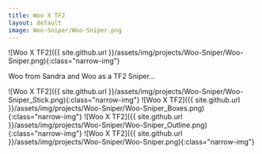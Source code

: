 ```yaml
---
title: Woo X TF2
layout: default
image: Woo-Sniper/Woo-Sniper.png
---
```


![Woo X TF2]({{ site.github.url }}/assets/img/projects/Woo-Sniper/Woo-Sniper.png){:class="narrow-img"}

Woo from Sandra and Woo as a TF2 Sniper...

![Woo X TF2]({{ site.github.url }}/assets/img/projects/Woo-Sniper/Woo-Sniper_Stick.png){:class="narrow-img"}
![Woo X TF2]({{ site.github.url }}/assets/img/projects/Woo-Sniper/Woo-Sniper_Boxes.png){:class="narrow-img"}
![Woo X TF2]({{ site.github.url }}/assets/img/projects/Woo-Sniper/Woo-Sniper_Outline.png){:class="narrow-img"}
![Woo X TF2]({{ site.github.url }}/assets/img/projects/Woo-Sniper/Woo-Sniper.png){:class="narrow-img"}
